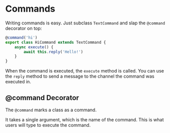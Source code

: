# Commands

Writing commands is easy. Just subclass `TextCommand` and slap the `@command` decorator on top:

```ts
@command('hi')
export class HiCommand extends TextCommand {
    async execute() {
        await this.reply('Hello!')
    }
}
```

When the command is executed, the `execute` method is called. You can use the `reply` method to send a message to the channel the command was executed in.

## @command Decorator

The `@command` marks a class as a command.

It takes a single argument, which is the name of the command. This is what users will type to execute the command.